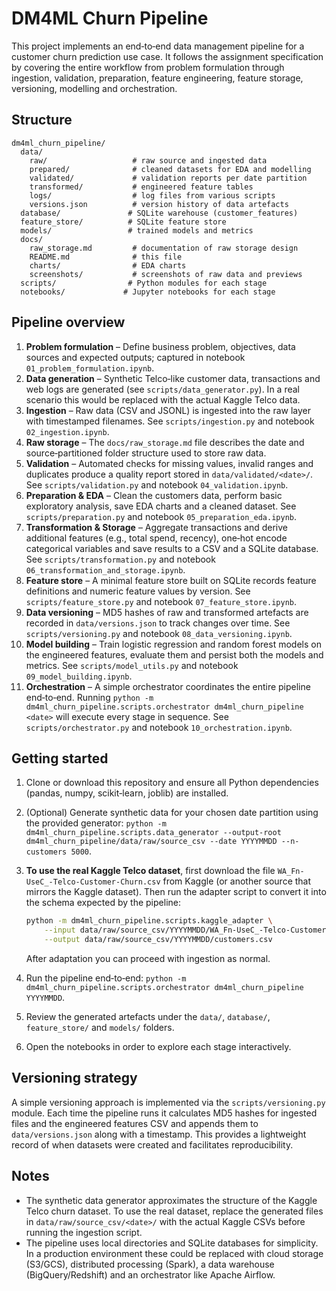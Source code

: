 # DM4ML Churn Pipeline

This project implements an end‑to‑end data management pipeline for a
customer churn prediction use case.  It follows the assignment
specification by covering the entire workflow from problem
formulation through ingestion, validation, preparation, feature
engineering, feature storage, versioning, modelling and orchestration.

## Structure

```
dm4ml_churn_pipeline/
  data/
    raw/                   # raw source and ingested data
    prepared/              # cleaned datasets for EDA and modelling
    validated/             # validation reports per date partition
    transformed/           # engineered feature tables
    logs/                  # log files from various scripts
    versions.json          # version history of data artefacts
  database/               # SQLite warehouse (customer_features)
  feature_store/          # SQLite feature store
  models/                 # trained models and metrics
  docs/
    raw_storage.md         # documentation of raw storage design
    README.md              # this file
    charts/                # EDA charts
    screenshots/           # screenshots of raw data and previews
  scripts/                # Python modules for each stage
  notebooks/             # Jupyter notebooks for each stage
```

## Pipeline overview

1. **Problem formulation** – Define business problem, objectives, data sources and expected outputs; captured in notebook `01_problem_formulation.ipynb`.
2. **Data generation** – Synthetic Telco‑like customer data, transactions and web logs are generated (see `scripts/data_generator.py`).  In a real scenario this would be replaced with the actual Kaggle Telco data.
3. **Ingestion** – Raw data (CSV and JSONL) is ingested into the raw layer with timestamped filenames.  See `scripts/ingestion.py` and notebook `02_ingestion.ipynb`.
4. **Raw storage** – The `docs/raw_storage.md` file describes the date and source‑partitioned folder structure used to store raw data.
5. **Validation** – Automated checks for missing values, invalid ranges and duplicates produce a quality report stored in `data/validated/<date>/`.  See `scripts/validation.py` and notebook `04_validation.ipynb`.
6. **Preparation & EDA** – Clean the customers data, perform basic exploratory analysis, save EDA charts and a cleaned dataset.  See `scripts/preparation.py` and notebook `05_preparation_eda.ipynb`.
7. **Transformation & Storage** – Aggregate transactions and derive additional features (e.g., total spend, recency), one‑hot encode categorical variables and save results to a CSV and a SQLite database.  See `scripts/transformation.py` and notebook `06_transformation_and_storage.ipynb`.
8. **Feature store** – A minimal feature store built on SQLite records feature definitions and numeric feature values by version.  See `scripts/feature_store.py` and notebook `07_feature_store.ipynb`.
9. **Data versioning** – MD5 hashes of raw and transformed artefacts are recorded in `data/versions.json` to track changes over time.  See `scripts/versioning.py` and notebook `08_data_versioning.ipynb`.
10. **Model building** – Train logistic regression and random forest models on the engineered features, evaluate them and persist both the models and metrics.  See `scripts/model_utils.py` and notebook `09_model_building.ipynb`.
11. **Orchestration** – A simple orchestrator coordinates the entire pipeline end‑to‑end.  Running `python -m dm4ml_churn_pipeline.scripts.orchestrator dm4ml_churn_pipeline <date>` will execute every stage in sequence.  See `scripts/orchestrator.py` and notebook `10_orchestration.ipynb`.

## Getting started

1. Clone or download this repository and ensure all Python dependencies (pandas, numpy, scikit‑learn, joblib) are installed.
2. (Optional) Generate synthetic data for your chosen date partition using the provided generator: 
   `python -m dm4ml_churn_pipeline.scripts.data_generator --output-root dm4ml_churn_pipeline/data/raw/source_csv --date YYYYMMDD --n-customers 5000`.

3. **To use the real Kaggle Telco dataset**, first download the file
   ``WA_Fn-UseC_-Telco-Customer-Churn.csv`` from Kaggle (or another
   source that mirrors the Kaggle dataset).  Then run the adapter
   script to convert it into the schema expected by the pipeline:

   ```bash
   python -m dm4ml_churn_pipeline.scripts.kaggle_adapter \
       --input data/raw/source_csv/YYYYMMDD/WA_Fn-UseC_-Telco-Customer-Churn.csv \
       --output data/raw/source_csv/YYYYMMDD/customers.csv
   ```

   After adaptation you can proceed with ingestion as normal.

4. Run the pipeline end‑to‑end: `python -m dm4ml_churn_pipeline.scripts.orchestrator dm4ml_churn_pipeline YYYYMMDD`.
5. Review the generated artefacts under the `data/`, `database/`, `feature_store/` and `models/` folders.
6. Open the notebooks in order to explore each stage interactively.

## Versioning strategy

A simple versioning approach is implemented via the `scripts/versioning.py` module.  Each time the pipeline runs it calculates MD5 hashes for ingested files and the engineered features CSV and appends them to `data/versions.json` along with a timestamp.  This provides a lightweight record of when datasets were created and facilitates reproducibility.

## Notes

* The synthetic data generator approximates the structure of the Kaggle Telco churn dataset.  To use the real dataset, replace the generated files in `data/raw/source_csv/<date>/` with the actual Kaggle CSVs before running the ingestion script.
* The pipeline uses local directories and SQLite databases for simplicity.  In a production environment these could be replaced with cloud storage (S3/GCS), distributed processing (Spark), a data warehouse (BigQuery/Redshift) and an orchestrator like Apache Airflow.
